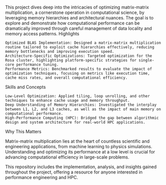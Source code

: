 This project dives deep into the intricacies of optimizing matrix-matrix multiplication, a cornerstone operation in computational science, by leveraging memory hierarchies and architectural nuances. The goal is to explore and demonstrate how computational performance can be dramatically improved through careful management of data locality and memory access patterns.
Highlights

    Optimized BLAS Implementation: Designed a matrix-matrix multiplication routine tailored to exploit cache hierarchies effectively, reducing memory bottlenecks and improving execution speed.
    Architecture-Specific Optimizations: Targeted optimization for the Rosa cluster, highlighting platform-specific strategies for single-core performance tuning.
    Performance Metrics: Benchmarked results to evaluate the impact of optimization techniques, focusing on metrics like execution time, cache miss rates, and overall computational efficiency.

Skills and Concepts

    Low-Level Optimization: Applied tiling, loop unrolling, and other techniques to enhance cache usage and memory throughput.
    Deep Understanding of Memory Hierarchies: Investigated the interplay between L1, L2, and L3 caches, as well as the impact of main memory on computational performance.
    High-Performance Computing (HPC): Bridged the gap between algorithmic design and system architecture for real-world HPC applications.

Why This Matters

Matrix-matrix multiplication lies at the heart of countless scientific and engineering applications, from machine learning to physics simulations. Understanding and optimizing its performance at a low level is crucial for advancing computational efficiency in large-scale problems.

This repository includes the implementation, analysis, and insights gained throughout the project, offering a resource for anyone interested in performance engineering and HPC.
